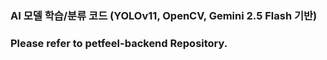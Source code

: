 ### AI 모델 학습/분류 코드 (YOLOv11, OpenCV, Gemini 2.5 Flash 기반)

### Please refer to petfeel-backend Repository.
